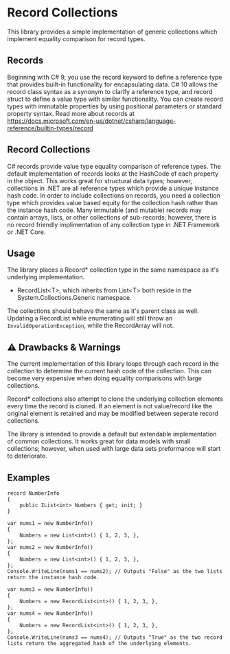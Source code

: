 # Record Collections
This library provides a simple implementation of generic collections which implement equality comparison for record types.

## Records
Beginning with C# 9, you use the record keyword to define a reference type that provides built-in functionality for encapsulating data.
C# 10 allows the record class syntax as a synonym to clarify a reference type, and record struct to define a value type with similar functionality.
You can create record types with immutable properties by using positional parameters or standard property syntax.
Read more about records at https://docs.microsoft.com/en-us/dotnet/csharp/language-reference/builtin-types/record

## Record Collections
C# records provide value type equality comparison of reference types.
The default implementation of records looks at the HashCode of each property in the object.
This works great for structural data types; however, collections in .NET are all reference types which provide a unique instance hash code.
In order to include collections on records, you need a collection type which provides value based equity for the collection hash rather than the instance hash code.
Many immutable (and mutable) records may contain arrays, lists, or other collections of sub-records; however, there is no record friendly implimentation of any collection type in .NET Framework or .NET Core.

## Usage
The library places a Record\* collection type in the same namespace as it's underlying implementation.
  - RecordList\<T\>, which inherits from List\<T\> both reside in the System.Collections.Generic namespace.

The collections should behave the same as it's parent class as well. Updating a RecordList<T> while enumerating will still throw an `InvalidOperationException`, while the RecordArray will not.

## ⚠ Drawbacks & Warnings
The current implementation of this library loops through each record in the collection to determine the current hash code of the collection.
This can become very expensive when doing equality comparisons with large collections.

Record\* collections also attempt to clone the underlying collection elements every time the record is cloned.
If an element is not value/record like the original element is retained and may be modified between seperate record collections.

The library is intended to provide a default but extendable implementation of common collections. It works great for data models with small collections; however, when used with large data sets preformance will start to deteriorate.

## Examples
```
record NumberInfo
{
    public IList<int> Numbers { get; init; }
}

var nums1 = new NumberInfo()
{
    Numbers = new List<int>() { 1, 2, 3, },
};
var nums2 = new NumberInfo()
{
    Numbers = new List<int>() { 1, 2, 3, },
};
Console.WriteLine(nums1 == nums2); // Outputs "False" as the two lists return the instance hash code.

var nums3 = new NumberInfo()
{
    Numbers = new RecordList<int>() { 1, 2, 3, },
};
var nums4 = new NumberInfo()
{
    Numbers = new RecordList<int>() { 1, 2, 3, },
};
Console.WriteLine(nums3 == nums4); // Outputs "True" as the two record lists return the aggregated hash of the underlying elements.
```
